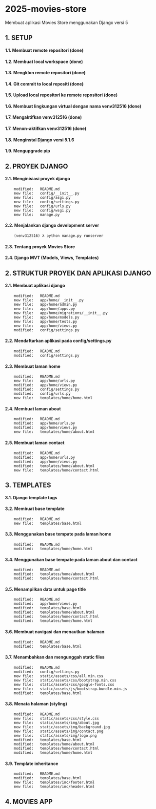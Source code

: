 # 2025-movies-store
Membuat aplikasi Movies Store menggunakan Django versi 5


## 1. SETUP

#### 1.1. Membuat remote repositori (done)

#### 1.2. Membuat local workspace (done)

#### 1.3. Mengklon remote repositori (done)

#### 1.4. Git commit to local repositi (done)

#### 1.5. Upload local repositori ke remote repositori (done)

#### 1.6. Membuat lingkungan virtual dengan nama venv312516 (done)

#### 1.7. Mengaktifkan venv312516 (done)

#### 1.7. Menon-aktifkan venv312516 (done)

#### 1.8. Menginstal Django versi 5.1.6 

#### 1.9. Mengupgrade pip


## 2. PROYEK DJANGO

#### 2.1. Menginisiasi proyek django

        modified:   README.md
        new file:   config/__init__.py
        new file:   config/asgi.py
        new file:   config/settings.py
        new file:   config/urls.py
        new file:   config/wsgi.py
        new file:   manage.py

#### 2.2. Menjalankan django development server

        (venv312516) λ python manage.py runserver

#### 2.3. Tentang proyek Movies Store

#### 2.4. Django MVT (Models, Views, Templates)


## 2. STRUKTUR PROYEK DAN APLIKASI DJANGO

#### 2.1. Membuat aplikasi django

        modified:   README.md
        new file:   app/home/__init__.py
        new file:   app/home/admin.py
        new file:   app/home/apps.py
        new file:   app/home/migrations/__init__.py
        new file:   app/home/models.py
        new file:   app/home/tests.py
        new file:   app/home/views.py
        modified:   config/settings.py

#### 2.2. Mendaftarkan aplikasi pada config/settings.py

        modified:   README.md
        modified:   config/settings.py

#### 2.3. Membuat laman home

        modified:   README.md
        new file:   app/home/urls.py
        modified:   app/home/views.py
        modified:   config/settings.py
        modified:   config/urls.py
        new file:   templates/home/home.html

#### 2.4. Membuat laman about

        modified:   README.md
        modified:   app/home/urls.py
        modified:   app/home/views.py
        new file:   templates/home/about.html

#### 2.5. Membuat laman contact

        modified:   README.md
        modified:   app/home/urls.py
        modified:   app/home/views.py
        modified:   templates/home/about.html
        new file:   templates/home/contact.html


## 3. TEMPLATES

#### 3.1. Django template tags

#### 3.2. Membuat base template

        modified:   README.md
        new file:   templates/base.html

#### 3.3. Menggunakan base tempate pada laman home

        modified:   README.md
        modified:   templates/home/home.html

#### 3.4. Menggunakan base tempate pada laman about dan contact

        modified:   README.md
        modified:   templates/home/about.html
        modified:   templates/home/contact.html

#### 3.5. Menampilkan data untuk page title

        modified:   README.md
        modified:   app/home/views.py
        modified:   templates/base.html
        modified:   templates/home/about.html
        modified:   templates/home/contact.html
        modified:   templates/home/home.html

#### 3.6. Membuat navigasi dan menautkan halaman

        modified:   README.md
        modified:   templates/base.html

#### 3.7. Menambahkan dan mengunggah static files

        modified:   README.md
        modified:   config/settings.py
        new file:   static/assets/css/all.min.css
        new file:   static/assets/css/bootstrap.min.css
        new file:   static/assets/css/google-fonts.css
        new file:   static/assets/js/bootstrap.bundle.min.js
        modified:   templates/base.html

#### 3.8. Menata halaman (styling) 

        modified:   README.md
        new file:   static/assets/css/style.css
        new file:   static/assets/img/about.jpg
        new file:   static/assets/img/background.jpg
        new file:   static/assets/img/contact.png
        new file:   static/assets/img/logo.png
        modified:   templates/base.html
        modified:   templates/home/about.html
        modified:   templates/home/contact.html
        modified:   templates/home/home.html

#### 3.9. Template inheritance

        modified:   README.md
        modified:   templates/base.html
        new file:   templates/inc/footer.html
        new file:   templates/inc/header.html


## 4. MOVIES APP